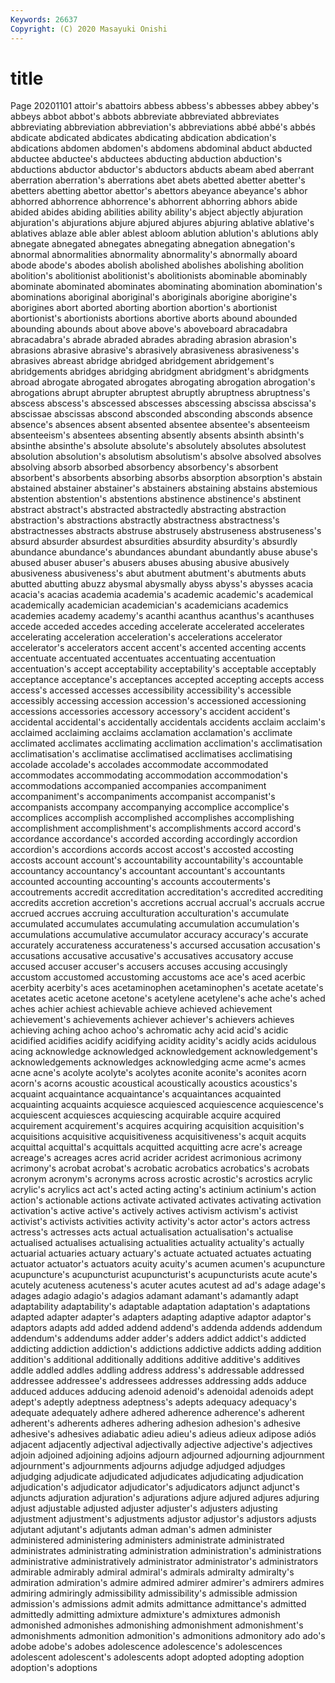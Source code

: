 ```yaml
---
Keywords: 26637
Copyright: (C) 2020 Masayuki Onishi
---
```


# title
Page 20201101
attoir's abattoirs abbess abbess's abbesses abbey
abbey's abbeys abbot abbot's abbots abbreviate abbreviated abbreviates abbreviating abbreviation
abbreviation's abbreviations abbé abbé's abbés abdicate abdicated abdicates abdicating abdication
abdication's abdications abdomen abdomen's abdomens abdominal abduct abducted abductee abductee's
abductees abducting abduction abduction's abductions abductor abductor's abductors abducts abeam
abed aberrant aberration aberration's aberrations abet abets abetted abetter abetter's
abetters abetting abettor abettor's abettors abeyance abeyance's abhor abhorred abhorrence
abhorrence's abhorrent abhorring abhors abide abided abides abiding abilities ability
ability's abject abjectly abjuration abjuration's abjurations abjure abjured abjures abjuring
ablative ablative's ablatives ablaze able abler ablest abloom ablution ablution's
ablutions ably abnegate abnegated abnegates abnegating abnegation abnegation's abnormal abnormalities
abnormality abnormality's abnormally aboard abode abode's abodes abolish abolished abolishes
abolishing abolition abolition's abolitionist abolitionist's abolitionists abominable abominably abominate abominated
abominates abominating abomination abomination's abominations aboriginal aboriginal's aboriginals aborigine aborigine's
aborigines abort aborted aborting abortion abortion's abortionist abortionist's abortionists abortions
abortive aborts abound abounded abounding abounds about above above's aboveboard
abracadabra abracadabra's abrade abraded abrades abrading abrasion abrasion's abrasions abrasive
abrasive's abrasively abrasiveness abrasiveness's abrasives abreast abridge abridged abridgement abridgement's
abridgements abridges abridging abridgment abridgment's abridgments abroad abrogate abrogated abrogates
abrogating abrogation abrogation's abrogations abrupt abrupter abruptest abruptly abruptness abruptness's
abscess abscess's abscessed abscesses abscessing abscissa abscissa's abscissae abscissas abscond
absconded absconding absconds absence absence's absences absent absented absentee absentee's
absenteeism absenteeism's absentees absenting absently absents absinth absinth's absinthe absinthe's
absolute absolute's absolutely absolutes absolutest absolution absolution's absolutism absolutism's absolve
absolved absolves absolving absorb absorbed absorbency absorbency's absorbent absorbent's absorbents
absorbing absorbs absorption absorption's abstain abstained abstainer abstainer's abstainers abstaining
abstains abstemious abstention abstention's abstentions abstinence abstinence's abstinent abstract abstract's
abstracted abstractedly abstracting abstraction abstraction's abstractions abstractly abstractness abstractness's abstractnesses
abstracts abstruse abstrusely abstruseness abstruseness's absurd absurder absurdest absurdities absurdity
absurdity's absurdly abundance abundance's abundances abundant abundantly abuse abuse's abused
abuser abuser's abusers abuses abusing abusive abusively abusiveness abusiveness's abut
abutment abutment's abutments abuts abutted abutting abuzz abysmal abysmally abyss
abyss's abysses acacia acacia's acacias academia academia's academic academic's academical
academically academician academician's academicians academics academies academy academy's acanthi acanthus
acanthus's acanthuses accede acceded accedes acceding accelerate accelerated accelerates accelerating
acceleration acceleration's accelerations accelerator accelerator's accelerators accent accent's accented accenting
accents accentuate accentuated accentuates accentuating accentuation accentuation's accept acceptability acceptability's
acceptable acceptably acceptance acceptance's acceptances accepted accepting accepts access access's
accessed accesses accessibility accessibility's accessible accessibly accessing accession accession's accessioned
accessioning accessions accessories accessory accessory's accident accident's accidental accidental's accidentally
accidentals accidents acclaim acclaim's acclaimed acclaiming acclaims acclamation acclamation's acclimate
acclimated acclimates acclimating acclimation acclimation's acclimatisation acclimatisation's acclimatise acclimatised acclimatises
acclimatising accolade accolade's accolades accommodate accommodated accommodates accommodating accommodation accommodation's
accommodations accompanied accompanies accompaniment accompaniment's accompaniments accompanist accompanist's accompanists accompany
accompanying accomplice accomplice's accomplices accomplish accomplished accomplishes accomplishing accomplishment accomplishment's
accomplishments accord accord's accordance accordance's accorded according accordingly accordion accordion's
accordions accords accost accost's accosted accosting accosts account account's accountability
accountability's accountable accountancy accountancy's accountant accountant's accountants accounted accounting accounting's
accounts accouterments's accoutrements accredit accreditation accreditation's accredited accrediting accredits accretion
accretion's accretions accrual accrual's accruals accrue accrued accrues accruing acculturation
acculturation's accumulate accumulated accumulates accumulating accumulation accumulation's accumulations accumulative accumulator
accuracy accuracy's accurate accurately accurateness accurateness's accursed accusation accusation's accusations
accusative accusative's accusatives accusatory accuse accused accuser accuser's accusers accuses
accusing accusingly accustom accustomed accustoming accustoms ace ace's aced acerbic
acerbity acerbity's aces acetaminophen acetaminophen's acetate acetate's acetates acetic acetone
acetone's acetylene acetylene's ache ache's ached aches achier achiest achievable
achieve achieved achievement achievement's achievements achiever achiever's achievers achieves achieving
aching achoo achoo's achromatic achy acid acid's acidic acidified acidifies
acidify acidifying acidity acidity's acidly acids acidulous acing acknowledge acknowledged
acknowledgement acknowledgement's acknowledgements acknowledges acknowledging acme acme's acmes acne acne's
acolyte acolyte's acolytes aconite aconite's aconites acorn acorn's acorns acoustic
acoustical acoustically acoustics acoustics's acquaint acquaintance acquaintance's acquaintances acquainted acquainting
acquaints acquiesce acquiesced acquiescence acquiescence's acquiescent acquiesces acquiescing acquirable acquire
acquired acquirement acquirement's acquires acquiring acquisition acquisition's acquisitions acquisitive acquisitiveness
acquisitiveness's acquit acquits acquittal acquittal's acquittals acquitted acquitting acre acre's
acreage acreage's acreages acres acrid acrider acridest acrimonious acrimony acrimony's
acrobat acrobat's acrobatic acrobatics acrobatics's acrobats acronym acronym's acronyms across
acrostic acrostic's acrostics acrylic acrylic's acrylics act act's acted acting
acting's actinium actinium's action action's actionable actions activate activated activates
activating activation activation's active active's actively actives activism activism's activist
activist's activists activities activity activity's actor actor's actors actress actress's
actresses acts actual actualisation actualisation's actualise actualised actualises actualising actualities
actuality actuality's actually actuarial actuaries actuary actuary's actuate actuated actuates
actuating actuator actuator's actuators acuity acuity's acumen acumen's acupuncture acupuncture's
acupuncturist acupuncturist's acupuncturists acute acute's acutely acuteness acuteness's acuter acutes
acutest ad ad's adage adage's adages adagio adagio's adagios adamant
adamant's adamantly adapt adaptability adaptability's adaptable adaptation adaptation's adaptations adapted
adapter adapter's adapters adapting adaptive adaptor adaptor's adaptors adapts add
added addend addend's addenda addends addendum addendum's addendums adder adder's
adders addict addict's addicted addicting addiction addiction's addictions addictive addicts
adding addition addition's additional additionally additions additive additive's additives addle
addled addles addling address address's addressable addressed addressee addressee's addressees
addresses addressing adds adduce adduced adduces adducing adenoid adenoid's adenoidal
adenoids adept adept's adeptly adeptness adeptness's adepts adequacy adequacy's adequate
adequately adhere adhered adherence adherence's adherent adherent's adherents adheres adhering
adhesion adhesion's adhesive adhesive's adhesives adiabatic adieu adieu's adieus adieux
adipose adiós adjacent adjacently adjectival adjectivally adjective adjective's adjectives adjoin
adjoined adjoining adjoins adjourn adjourned adjourning adjournment adjournment's adjournments adjourns
adjudge adjudged adjudges adjudging adjudicate adjudicated adjudicates adjudicating adjudication adjudication's
adjudicator adjudicator's adjudicators adjunct adjunct's adjuncts adjuration adjuration's adjurations adjure
adjured adjures adjuring adjust adjustable adjusted adjuster adjuster's adjusters adjusting
adjustment adjustment's adjustments adjustor adjustor's adjustors adjusts adjutant adjutant's adjutants
adman adman's admen administer administered administering administers administrate administrated administrates
administrating administration administration's administrations administrative administratively administrator administrator's administrators admirable
admirably admiral admiral's admirals admiralty admiralty's admiration admiration's admire admired
admirer admirer's admirers admires admiring admiringly admissibility admissibility's admissible admission
admission's admissions admit admits admittance admittance's admitted admittedly admitting admixture
admixture's admixtures admonish admonished admonishes admonishing admonishment admonishment's admonishments admonition
admonition's admonitions admonitory ado ado's adobe adobe's adobes adolescence adolescence's
adolescences adolescent adolescent's adolescents adopt adopted adopting adoption adoption's adoptions
